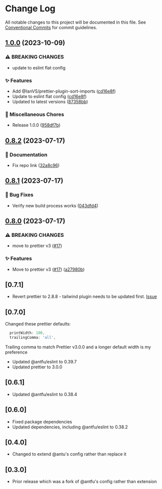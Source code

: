 # Change Log

All notable changes to this project will be documented in this file.
See [Conventional Commits](https://conventionalcommits.org) for commit guidelines.

## [1.0.0](https://github.com/jcamp-code/eslint-config/compare/v0.8.2...v1.0.0) (2023-10-09)


### ⚠ BREAKING CHANGES

* update to eslint flat config

### ✨ Features

* Add @IanVS/prettier-plugin-sort-imports ([cd16e8f](https://github.com/jcamp-code/eslint-config/commit/cd16e8f4857d19ee23a511142935993738c72845))
* Update to eslint flat config ([cd16e8f](https://github.com/jcamp-code/eslint-config/commit/cd16e8f4857d19ee23a511142935993738c72845))
* Updated to latest versions ([87358bb](https://github.com/jcamp-code/eslint-config/commit/87358bb7c307ce8f674ab38582b4ea9f7a378e39))


### 🏡 Miscellaneous Chores

* Release 1.0.0 ([958df7b](https://github.com/jcamp-code/eslint-config/commit/958df7b90a8717c1835cce49ed80b24acd5a850e))

## [0.8.2](https://github.com/jcamp-code/eslint-config/compare/v0.8.1...v0.8.2) (2023-07-17)


### 📝 Documentation

* Fix repo link ([32a8c96](https://github.com/jcamp-code/eslint-config/commit/32a8c96154e00e31056604afd52a810cd2fe7685))

## [0.8.1](https://github.com/jcamp-code/eslint-config/compare/v0.8.0...v0.8.1) (2023-07-17)


### 🐛 Bug Fixes

* Verify new build process works ([043dfd4](https://github.com/jcamp-code/eslint-config/commit/043dfd4d6f012af09784b02473268ba149253e3b))

## [0.8.0](https://github.com/jcamp-code/eslint-config/compare/v0.7.2...v0.8.0) (2023-07-17)


### ⚠ BREAKING CHANGES

* move to prettier v3 ([#17](https://github.com/jcamp-code/eslint-config/issues/17))

### ✨ Features

* Move to prettier v3 ([#17](https://github.com/jcamp-code/eslint-config/issues/17)) ([a27980b](https://github.com/jcamp-code/eslint-config/commit/a27980b847131f393108ca8d710415a2ea4756eb))

## [0.7.1]

- Revert prettier to 2.8.8 - tailwind plugin needs to be updated first. [Issue](https://github.com/tailwindlabs/prettier-plugin-tailwindcss/issues/176)

## [0.7.0]

Changed these prettier defaults:

```js
  printWidth: 100,
  trailingComma: 'all',
```

Trailing comma to match Prettier v3.0.0 and a longer default width is my preference

- Updated @antfu/eslint to 0.39.7
- Updated prettier to 3.0.0

## [0.6.1]

- Updated @antfu/eslint to 0.38.4

## [0.6.0]

- Fixed package dependencies
- Updated dependencies, including @antfu/eslint to 0.38.2

## [0.4.0]

- Changed to extend @antu's config rather than replace it

## [0.3.0]

- Prior release which was a fork of @antfu's config rather than extension

